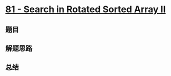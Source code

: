 # [81 - Search in Rotated Sorted Array II](https://leetcode.com/problems/search-in-rotated-sorted-array-ii/)

## 题目


## 解题思路


## 总结



